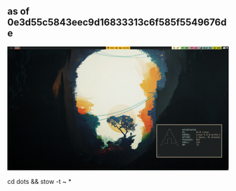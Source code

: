 ## as of 0e3d55c5843eec9d16833313c6f585f5549676de
![preview.png](preview.png)

cd dots && stow -t ~ *

